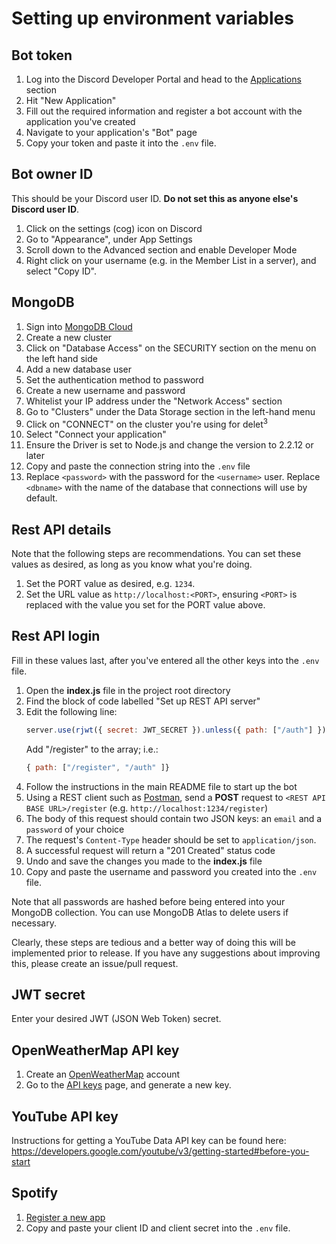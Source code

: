 # Setting up environment variables

## Bot token
1. Log into the Discord Developer Portal and head to the [Applications](https://discord.com/developers/applications) section
2. Hit "New Application"
3. Fill out the required information and register a bot account with the application you've created
4. Navigate to your application's "Bot" page
5. Copy your token and paste it into the `.env` file.


## Bot owner ID
This should be your Discord user ID. **Do not set this as anyone else's Discord user ID**.
1. Click on the settings (cog) icon on Discord
2. Go to "Appearance", under App Settings
3. Scroll down to the Advanced section and enable Developer Mode
4. Right click on your username (e.g. in the Member List in a server), and select "Copy ID".


## MongoDB
1. Sign into [MongoDB Cloud](https://www.mongodb.com/cloud)
2. Create a new cluster
3. Click on "Database Access" on the SECURITY section on the menu on the left hand side
4. Add a new database user
5. Set the authentication method to password
6. Create a new username and password
7. Whitelist your IP address under the "Network Access" section
8. Go to "Clusters" under the Data Storage section in the left-hand menu
9. Click on "CONNECT" on the cluster you're using for delet<sup>3</sup>
10. Select "Connect your application"
11. Ensure the Driver is set to Node.js and change the version to 2.2.12 or later
12. Copy and paste the connection string into the `.env` file
13. Replace `<password>` with the password for the `<username>` user. Replace `<dbname>` with the name of the database that connections will use by default.


## Rest API details
Note that the following steps are recommendations. You can set these values as desired, as long as you know what you're doing.
1. Set the PORT value as desired, e.g. `1234`.
2. Set the URL value as `http://localhost:<PORT>`, ensuring `<PORT>` is replaced with the value you set for the PORT value above.


<!-- TODO -->
## Rest API login
Fill in these values last, after you've entered all the other keys into the `.env` file.
1. Open the **index.js** file in the project root directory
2. Find the block of code labelled "Set up REST API server"
3. Edit the following line:
    ```js
    server.use(rjwt({ secret: JWT_SECRET }).unless({ path: ["/auth"] }));
    ```
    Add "/register" to the array; i.e.: 
    ```js
    { path: ["/register", "/auth" ]}
    ```
4. Follow the instructions in the main README file to start up the bot
5. Using a REST client such as [Postman](https://www.postman.com/product/rest-client/), send a **POST** request to `<REST API BASE URL>/register` (e.g. `http://localhost:1234/register`)
6. The body of this request should contain two JSON keys: an `email` and a `password` of your choice
7. The request's `Content-Type` header should be set to `application/json`.
8. A successful request will return a "201 Created" status code
9. Undo and save the changes you made to the **index.js** file
10. Copy and paste the username and password you created into the `.env` file.

Note that all passwords are hashed before being entered into your MongoDB collection. You can use MongoDB Atlas to delete users if necessary.

Clearly, these steps are tedious and a better way of doing this will be implemented prior to release. If you have any suggestions about improving this, please create an issue/pull request.


## JWT secret
Enter your desired JWT (JSON Web Token) secret.


## OpenWeatherMap API key
1. Create an [OpenWeatherMap](https://openweathermap.org/) account
2. Go to the [API keys](https://home.openweathermap.org/api_keys) page, and generate a new key.


## YouTube API key
Instructions for getting a YouTube Data API key can be found here: https://developers.google.com/youtube/v3/getting-started#before-you-start

## Spotify
1. [Register a new app](https://developer.spotify.com/documentation/general/guides/app-settings/#register-your-app)
2. Copy and paste your client ID and client secret into the `.env` file.